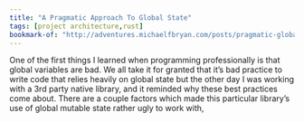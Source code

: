 ```yaml
---
title: "A Pragmatic Approach To Global State"
tags: [project architecture,rust]
bookmark-of: "http://adventures.michaelfbryan.com/posts/pragmatic-global-state/"
---
```

One of the first things I learned when programming professionally is that global variables are bad. We all take it for granted that it’s bad practice to write code that relies heavily on global state but the other day I was working with a 3rd party native library, and it reminded why these best practices come about. There are a couple factors which made this particular library’s use of global mutable state rather ugly to work with,